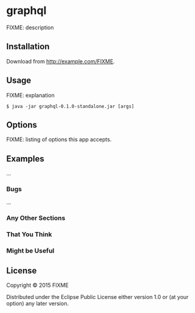 # graphql

FIXME: description

## Installation

Download from http://example.com/FIXME.

## Usage

FIXME: explanation

    $ java -jar graphql-0.1.0-standalone.jar [args]

## Options

FIXME: listing of options this app accepts.

## Examples

...

### Bugs

...

### Any Other Sections
### That You Think
### Might be Useful

## License

Copyright © 2015 FIXME

Distributed under the Eclipse Public License either version 1.0 or (at
your option) any later version.
